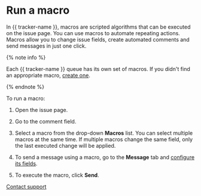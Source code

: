 # Run a macro

In {{ tracker-name }}, macros are scripted algorithms that can be executed on the issue page. You can use macros to automate repeating actions. Macros allow you to change issue fields, create automated comments and send messages in just one click.

{% note info %}

Each {{ tracker-name }} queue has its own set of macros. If you didn't find an appropriate macro, [create one](../manager/create-macroses.md#section_inq_5b1_x2b).

{% endnote %}

To run a macro:

1. Open the issue page.

1. Go to the comment field.

1. Select a macro from the drop-down **Macros** list.
You can select multiple macros at the same time. If multiple macros change the same field, only the last executed change will be applied.

1. To send a message using a macro, go to the **Message** tab and [configure its fields](../user/comments.md).

1. To execute the macro, click **Send**.


[Contact support](../troubleshooting.md)

